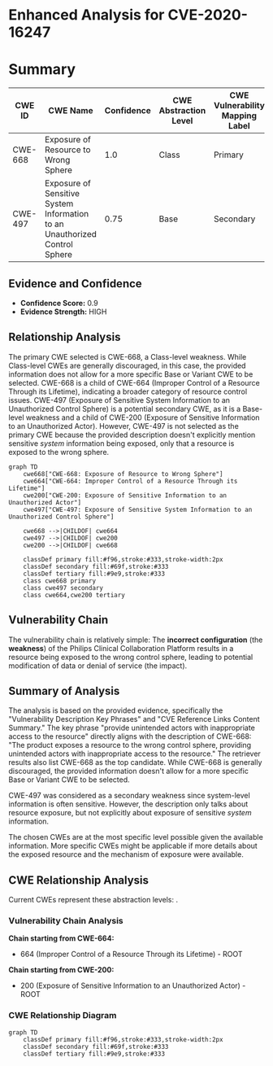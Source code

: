 # Enhanced Analysis for CVE-2020-16247

# Summary
| CWE ID | CWE Name | Confidence | CWE Abstraction Level | CWE Vulnerability Mapping Label | CWE-Vulnerability Mapping Notes |
|---|---|---|---|---|---|
| CWE-668 | Exposure of Resource to Wrong Sphere | 1.0 | Class | Primary | Discouraged |
| CWE-497 | Exposure of Sensitive System Information to an Unauthorized Control Sphere | 0.75 | Base | Secondary | Allowed |

## Evidence and Confidence

*   **Confidence Score:** 0.9
*   **Evidence Strength:** HIGH

## Relationship Analysis
The primary CWE selected is CWE-668, a Class-level weakness. While Class-level CWEs are generally discouraged, in this case, the provided information does not allow for a more specific Base or Variant CWE to be selected. CWE-668 is a child of CWE-664 (Improper Control of a Resource Through its Lifetime), indicating a broader category of resource control issues. CWE-497 (Exposure of Sensitive System Information to an Unauthorized Control Sphere) is a potential secondary CWE, as it is a Base-level weakness and a child of CWE-200 (Exposure of Sensitive Information to an Unauthorized Actor). However, CWE-497 is not selected as the primary CWE because the provided description doesn't explicitly mention sensitive *system* information being exposed, only that a resource is exposed to the wrong sphere.

```mermaid
graph TD
    cwe668["CWE-668: Exposure of Resource to Wrong Sphere"]
    cwe664["CWE-664: Improper Control of a Resource Through its Lifetime"]
    cwe200["CWE-200: Exposure of Sensitive Information to an Unauthorized Actor"]
    cwe497["CWE-497: Exposure of Sensitive System Information to an Unauthorized Control Sphere"]

    cwe668 -->|CHILDOF| cwe664
    cwe497 -->|CHILDOF| cwe200
    cwe200 -->|CHILDOF| cwe668
    
    classDef primary fill:#f96,stroke:#333,stroke-width:2px
    classDef secondary fill:#69f,stroke:#333
    classDef tertiary fill:#9e9,stroke:#333
    class cwe668 primary
    class cwe497 secondary
    class cwe664,cwe200 tertiary
```

## Vulnerability Chain
The vulnerability chain is relatively simple: The **incorrect configuration** (the **weakness**) of the Philips Clinical Collaboration Platform results in a resource being exposed to the wrong control sphere, leading to potential modification of data or denial of service (the impact).

## Summary of Analysis
The analysis is based on the provided evidence, specifically the "Vulnerability Description Key Phrases" and "CVE Reference Links Content Summary." The key phrase "provide unintended actors with inappropriate access to the resource" directly aligns with the description of CWE-668: "The product exposes a resource to the wrong control sphere, providing unintended actors with inappropriate access to the resource." The retriever results also list CWE-668 as the top candidate. While CWE-668 is generally discouraged, the provided information doesn't allow for a more specific Base or Variant CWE to be selected.

CWE-497 was considered as a secondary weakness since system-level information is often sensitive. However, the description only talks about resource exposure, but not explicitly about exposure of sensitive *system* information.

The chosen CWEs are at the most specific level possible given the available information. More specific CWEs might be applicable if more details about the exposed resource and the mechanism of exposure were available.


## CWE Relationship Analysis

Current CWEs represent these abstraction levels: .


### Vulnerability Chain Analysis

**Chain starting from CWE-664:**
- 664 (Improper Control of a Resource Through its Lifetime) - ROOT


**Chain starting from CWE-200:**
- 200 (Exposure of Sensitive Information to an Unauthorized Actor) - ROOT



### CWE Relationship Diagram

```mermaid
graph TD
    classDef primary fill:#f96,stroke:#333,stroke-width:2px
    classDef secondary fill:#69f,stroke:#333
    classDef tertiary fill:#9e9,stroke:#333
```